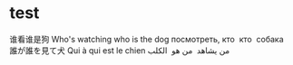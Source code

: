 # test
谁看谁是狗
Who's watching who is the dog
посмотреть, кто  кто  собака 
誰が誰を見て犬
Qui à qui est le chien
من يشاهد  من هو  الكلب 
